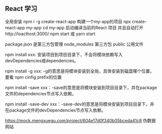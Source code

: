 ## React 学习
全局安装
npm i -g create-react-app
构建一个my-app的项目
npx create-react-app my-app
cd my-app
启动编译当前的React 项目 并且自动打开 http://loaclhost:3000/
npm start 或 yarn start

package.json 是第三方包管理
node_modules 第三方包
public 公用文件

npm install xxx: 安装项目到项目目录下，不会将模块依赖写入devDependencies或dependencies。

npm install -g xxx: -g的意思是将模块安装到全局，具体安装到磁盘哪个位置，要看 npm cinfig prefix的位置

npm install -save xxx：-save的意思是将模块安装到项目目录下，并在package文件的dependencies节点写入依赖。

npm install -save-dev xxx：-save-dev的意思是将模块安装到项目目录下，并在package文件的devDependencies节点写入依赖。


https://mock.mengxuegu.com/project/604e17d0f340b05bceda41c8  伪数据网站
